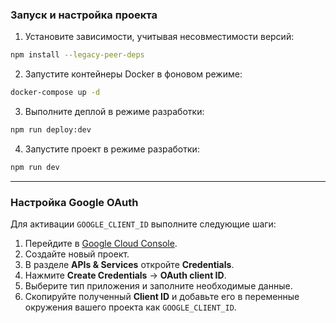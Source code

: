 ### Запуск и настройка проекта

1. Установите зависимости, учитывая несовместимости версий:

```bash
npm install --legacy-peer-deps
```

2. Запустите контейнеры Docker в фоновом режиме:

```bash
docker-compose up -d
```

3. Выполните деплой в режиме разработки:

```bash
npm run deploy:dev
```

4. Запустите проект в режиме разработки:

```bash
npm run dev
```

---

### Настройка Google OAuth

Для активации `GOOGLE_CLIENT_ID` выполните следующие шаги:

1. Перейдите в [Google Cloud Console](https://console.cloud.google.com/).
2. Создайте новый проект.
3. В разделе **APIs & Services** откройте **Credentials**.
4. Нажмите **Create Credentials** → **OAuth client ID**.
5. Выберите тип приложения и заполните необходимые данные.
6. Скопируйте полученный **Client ID** и добавьте его в переменные окружения вашего проекта как `GOOGLE_CLIENT_ID`.
